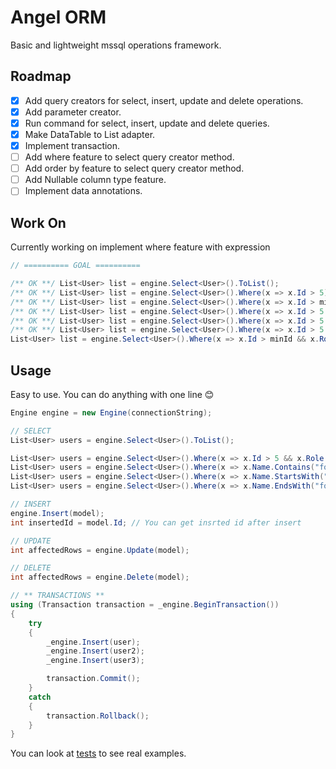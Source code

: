 # Angel ORM

Basic and lightweight mssql operations framework.

## Roadmap

- [x] Add query creators for select, insert, update and delete operations.
- [x] Add parameter creator.
- [x] Run command for select, insert, update and delete queries.
- [x] Make DataTable to List<T> adapter.
- [x] Implement transaction.
- [ ] Add where feature to select query creator method.
- [ ] Add order by feature to select query creator method.
- [ ] Add Nullable<T> column type feature.
- [ ] Implement data annotations.

## Work On

Currently working on implement where feature with expression

```csharp
// ========== GOAL ==========

/** OK **/ List<User> list = engine.Select<User>().ToList();
/** OK **/ List<User> list = engine.Select<User>().Where(x => x.Id > 5).ToList();
/** OK **/ List<User> list = engine.Select<User>().Where(x => x.Id > minId && x.Role == "admin").ToList();
/** OK **/ List<User> list = engine.Select<User>().Where(x => x.Id > 5 && x.Username.Contains("qweqwe")).ToList();
/** OK **/ List<User> list = engine.Select<User>().Where(x => x.Id > 5 && x.Username.Contains("qweqwe")).ToList();
/** OK **/ List<User> list = engine.Select<User>().Where(x => x.Id > 5 && (x.Username.StartsWith("A") || x.Username.EndsWith("B"))).ToList();
List<User> list = engine.Select<User>().Where(x => x.Id > minId && x.Role == "admin").OrderBy(x => x.Id).OrderByDescendents(x => x.Name).ToList();
```

## Usage

Easy to use. You can do anything with one line :blush:

```csharp
Engine engine = new Engine(connectionString);

// SELECT
List<User> users = engine.Select<User>().ToList();

List<User> users = engine.Select<User>().Where(x => x.Id > 5 && x.Role == "admin" && x.CreatedDate < dateTime && x.Active == true).ToList();
List<User> users = engine.Select<User>().Where(x => x.Name.Contains("foo")).ToList();
List<User> users = engine.Select<User>().Where(x => x.Name.StartsWith("foo")).ToList();
List<User> users = engine.Select<User>().Where(x => x.Name.EndsWith("foo")).ToList();

// INSERT
engine.Insert(model);
int insertedId = model.Id; // You can get insrted id after insert

// UPDATE
int affectedRows = engine.Update(model);

// DELETE
int affectedRows = engine.Delete(model);

// ** TRANSACTIONS **
using (Transaction transaction = _engine.BeginTransaction())
{
    try
    {
        _engine.Insert(user);
        _engine.Insert(user2);
        _engine.Insert(user3);

        transaction.Commit();
    }
    catch
    {
        transaction.Rollback();
    }
}
```

You can look at [tests](test/EngineTests.cs) to see real examples.
